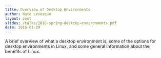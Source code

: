 ```yaml
---
title: Overview of Desktop Environments
author: Nate Levesque
layout: post
slides: /talks/2016-spring-desktop-environments.pdf
date: 2016-01-29
---
```


A brief overview of what a desktop environment is, some of the
options for desktop environments in Linux, and some general
information about the benefits of Linux.

